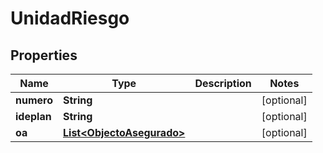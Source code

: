 
# UnidadRiesgo

## Properties
Name | Type | Description | Notes
------------ | ------------- | ------------- | -------------
**numero** | **String** |  |  [optional]
**ideplan** | **String** |  |  [optional]
**oa** | [**List&lt;ObjectoAsegurado&gt;**](ObjectoAsegurado.md) |  |  [optional]



